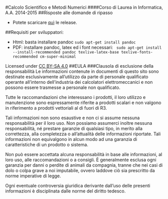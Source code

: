 #Calcolo Scientifico e Metodi Numerici
####Corso di Laurea in Informatica, A.A. 2014-2015
##Risposte alle domande di ripasso

 - Potete scaricare [quì](https://github.com/fcole90/CSMN/releases) le release.

##Requisiti per sviluppatori:

 - Html: basta installare pandoc ` sudo apt-get install pandoc `
 - PDF: installare pandoc, latex ed i font necessari: 
` sudo apt-get install --install-recommended pandoc texlive-latex-base texlive-fonts-recommended cm-super-minimal`

Licensed under [CC BY-SA 4.0](http://creativecommons.org/licenses/by-sa/4.0/)
##EULA
###Clausola di esclusione della responsabilità
Le informazioni contenute in documenti di questo sito sono destinate
 esclusivamente all’utilizzo da parte di personale qualificato operante
 all’interno dell’industria dei calcolatori elettromeccanici e non possono
 essere trasmesse a personale non qualificato.

Tutte le raccomandazioni che interessano i prodotti, il loro utilizzo e
 manutenzione sono espressamente riferite a prodotti scalari e non valgono in
 riferimento a prodotti vettoriali al di fuori di R3.

Tali informazioni non sono esaustive e non ci si assume nessuna responsabilità
 per il loro uso. Non possiamo assumerci inoltre nessuna responsabilità, né 
 prestare garanzie di qualsiasi tipo, in merito alla correttezza, alla
 completezza o all’attualità delle informazioni riportate. Tali informazioni
 non equivalgono in alcun modo ad una garanzia di caratteristiche di un prodotto o sistema.
 
 
Non può essere accettata alcuna responsabilità in base alle informazioni, al
 loro uso, alle raccomandazioni o a consigli. È generalmente esclusa ogni
 garanzia per danni o perdite di animali da compagnia, tranne che nei casi
 di dolo o colpa grave a noi imputabile, ovvero laddove ciò sia prescritto
 da norme imperative di legge.
 
Ogni eventuale controversia giuridica derivante dall’uso delle presenti
 informazioni è disciplinata dalle norme del diritto tedesco.



